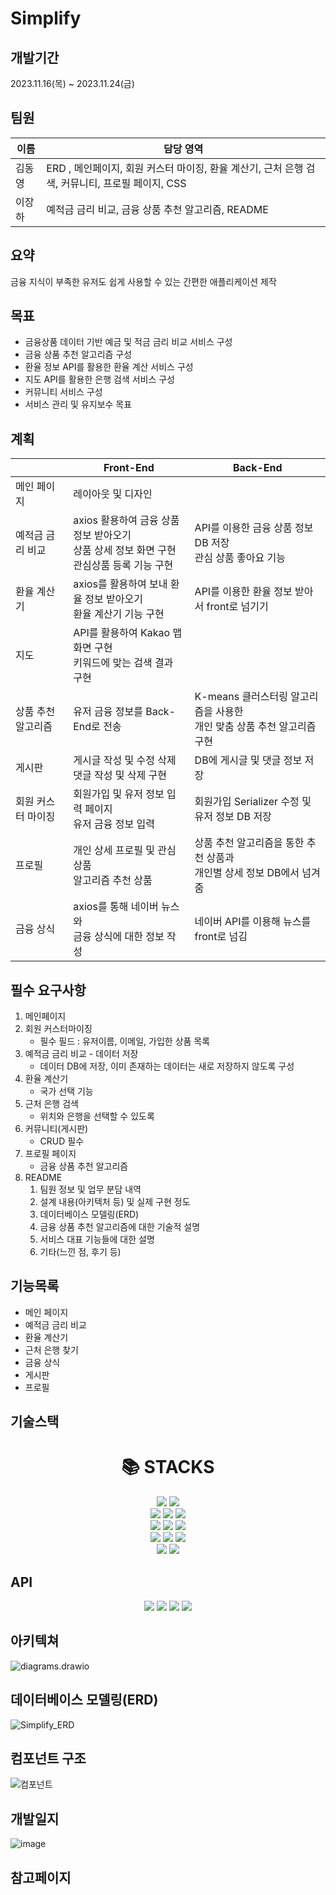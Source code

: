 # Simplify

## 개발기간

2023.11.16(목) ~ 2023.11.24(금)

## 팀원

| 이름   | 담당 영역                                                    |
| ------ | ------------------------------------------------------------ |
| 김동영 | ERD , 메인페이지, 회원 커스터 마이징, 환율 계산기, 근처 은행 검색, 커뮤니티, 프로필 페이지, CSS |
| 이장하 | 예적금 금리 비교, 금융 상품 추천 알고리즘, README            |

## 요약

금융 지식이 부족한 유저도 쉽게 사용할 수 있는 간편한 애플리케이션 제작

## 목표

- 금융상품 데이터 기반 예금 및 적금 금리 비교 서비스 구성
- 금융 상품 추천 알고리즘 구성
- 환율 정보 API를 활용한 환율 계산 서비스 구성
- 지도 API를 활용한 은행 검색 서비스 구성
- 커뮤니티 서비스 구성
- 서비스 관리 및 유지보수 목표

## 계획

|                    | Front-End                                                    | Back-End                                                     |
| ------------------ | ------------------------------------------------------------ | ------------------------------------------------------------ |
| 메인 페이지        | 레이아웃 및 디자인                                           |                                                              |
| 예적금 금리 비교   | axios 활용하여 금융 상품 정보 받아오기<br /> 상품 상세 정보 화면 구현<br /> 관심상품 등록 기능 구현 | API를 이용한 금융 상품 정보 DB 저장<br /> 관심 상품 좋아요 기능 |
| 환율 계산기        | axios를 활용하여 보내 환율 정보 받아오기<br /> 환율 계산기 기능 구현 | API를 이용한 환율 정보 받아서 front로 넘기기                 |
| 지도               | API를 활용하여 Kakao 맵 화면 구현<br /> 키워드에 맞는 검색 결과 구현 |                                                              |
| 상품 추천 알고리즘 | 유저 금융 정보를 Back-End로 전송                             | K-means 클러스터링 알고리즘을 사용한<br />개인 맞춤 상품 추천 알고리즘 구현 |
| 게시판             | 게시글 작성 및 수정 삭제<br />댓글 작성 및 삭제 구현         | DB에 게시글 및 댓글 정보 저장                                |
| 회원 커스터 마이징 | 회원가입 및 유저 정보 입력 페이지<br />유저 금융 정보 입력   | 회원가입 Serializer 수정 및<br />유저 정보 DB 저장           |
| 프로필             | 개인 상세 프로필 및 관심 상품<br />알고리즘 추천 상품        | 상품 추천 알고리즘을 통한 추천 상품과<br />개인별 상세 정보 DB에서 넘겨줌 |
| 금융 상식          | axios를 통해 네이버 뉴스와<br />금융 상식에 대한 정보 작성   | 네이버 API를 이용해 뉴스를 <br />front로 넘김                |



## 필수 요구사항

1. 메인페이지
2. 회원 커스터마이징
   - 필수 필드 : 유저이름, 이메일, 가입한 상품 목록
3. 예적금 금리 비교 - 데이터 저장
   - 데이터 DB에 저장, 이미 존재하는 데이터는 새로 저장하지 않도록 구성
4. 환율 계산기
   - 국가 선택 기능
5. 근처 은행 검색
   - 위치와 은행을 선택할 수 있도록
6. 커뮤니티(게시판)
   - CRUD 필수
7. 프로필 페이지
   - 금융 상품 추천 알고리즘
8. README
   1. 팀원 정보 및 업무 분담 내역 
   2. 설계 내용(아키텍처 등) 및 실제 구현 정도
   3. 데이터베이스 모델링(ERD)
   4. 금융 상품 추천 알고리즘에 대한 기술적 설명
   5. 서비스 대표 기능들에 대한 설명
   6. 기타(느낀 점, 후기 등)

## 기능목록

- 메인 페이지
- 예적금 금리 비교
- 환율 계산기
- 근처 은행 찾기
- 금융 상식
- 게시판
- 프로필

## 기술스택

<div align=center><h1>📚 STACKS</h1></div>
<div align=center>
    <img src="https://img.shields.io/badge/windows 10-0078D6?style=for-the-badge&logo=windows 10&logoColor=white">
    <img src="https://img.shields.io/badge/windows 11-0078D4?style=for-the-badge&logo=windows 11&logoColor=white">
    <br>
	<img src="https://img.shields.io/badge/html5-E34F26?style=for-the-badge&logo=html5&logoColor=white">
    <img src="https://img.shields.io/badge/css 3-1572B6?style=for-the-badge&logo=css3&logoColor=white">
    <img src="https://img.shields.io/badge/javascript-F7DF1E?style=for-the-badge&logo=javascript&logoColor=black">
    <br>
    <img src="https://img.shields.io/badge/vue.js-4FC08D?style=for-the-badge&logo=vue.js&logoColor=white">
    <img src="https://img.shields.io/badge/node.js-339933?style=for-the-badge&logo=Node.js&logoColor=white">
    <img src="https://img.shields.io/badge/bootstrap-7952B3?style=for-the-badge&logo=bootstrap&logoColor=white">
    <br>
    <img src="https://img.shields.io/badge/python-3776AB?style=for-the-badge&logo=python&logoColor=white">
    <img src="https://img.shields.io/badge/django-092E20?style=for-the-badge&logo=django&logoColor=white">
    <img src="https://img.shields.io/badge/scikitlearn-F7931E?style=for-the-badge&logo=scikitlearn&logoColor=white">
    <br>
    <img src="https://img.shields.io/badge/sqlite-003B57?style=for-the-badge&logo=sqlite&logoColor=white">
    <img src="https://img.shields.io/badge/github-181717?style=for-the-badge&logo=github&logoColor=white">
    <br> 
</div>

## API

<p align="center">   
    <img src="https://img.shields.io/badge/Kakao_Map-yellow?style=flat&logo=kakao&logoColor=white">    
    <img src="https://img.shields.io/badge/한국수출입은행-darkblue?style=flat">   <img src="https://img.shields.io/badge/금융감독원-skyblue?style=flat">   
    <img src="https://img.shields.io/badge/NAVER-lightgreen?style=flat&logo=naver">
</p>

## 아키텍쳐

![diagrams.drawio](assets/diagrams.drawio.png)

## 데이터베이스 모델링(ERD)

![Simplify_ERD](assets/Simplify_ERD.png)



## 컴포넌트 구조

![컴포넌트](assets/컴포넌트.png)



## 개발일지

![image](assets/image.png)



## 참고페이지

[GPT]: https://chat.openai.com/
[마이뱅크]: https://www.mibank.me/
[뱅크샐러드]: https://www.banksalad.com/
[bootstrapDoc]: https://getbootstrap.com/



